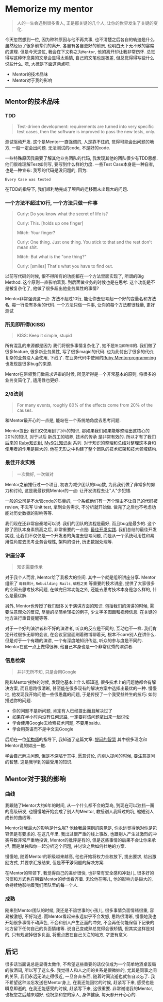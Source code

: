 Memorize my mentor
==================

> 人的一生会遇到很多贵人, 正是那关键的几个人, 让你的世界发生了关键的变化.

今天忽然想到一位, 因为种种原因与他不再共事, 也不清楚之后各自的轨迹是什么. 虽然经历了很多前辈们的离开, 各自有各自更好的前景, 也明白天下无不散的宴席的道理. 但是今天这位, 我会在下文称之为`Mentor`, 他的离开却让我非常伤怀. 总觉得写这种怀念类的文章会显得太煽情, 自己的文笔也是极差, 但总觉得得写些什么说些什么. 嗯, 大概是下面这两点吧.

* Mentor的技术品味
* Mentor对于我的影响

--------------------------------------------

Mentor的技术品味
-----------------
### TDD
> Test-driven development: requirements are turned into very specific test cases, then the software is improved to pass the new tests, only.

测试驱动开发. 这个是Mentor一直强调的, 人是靠不住的, 觉得可能会出问题的地方, 一般一定会出问题. 无法测试的code, 不是好的code.

一些特殊原因我需要了解其他业务团队的代码, 我发现其他的团队很少有TDD思想. 他们很难理解Test如何写, 要写到什么样的力度. 一些Test Case本身是一种自省, 也是一种宣布: 我写的代码是没问题的, 因为:

```
Every Case was tested
```

在TDD的指导下, 我们顺利地完成了项目的迁移而未出现大的问题.

### 一个方法不超过10行, 一个方法只做一件事
> Curly: Do you know what the secret of life is?
>
> Curly: This. [holds up one finger]
>
> Mitch: Your finger?
>
> Curly: One thing. Just one thing. You stick to that and the rest don't mean shit.
>
> Mitch: But what is the "one thing?"
>
> Curly: [smiles] That's what you have to find out.

以前写代码的时候, 恨不得所有的功能都在一个方法里面实现了, 所谓的Big Method. 这个原则一直影响着我. 到后面做业务的时候也是在思考: 这个功能是不是被复杂化了, 他做了很多超出他业务属性的事情?

Mentor非常强调这一点: 方法不超过10行, 能让你去思考起一个好的变量名和方法名, 每一行没有多余的代码. 一个方法只做一件事, 让你的每个方法都很轻量, 更好测试

### 所见即所得(KISS)
> KISS: Keep it simple, stupid

所有混乱的来源都是因为 我们将很多事情复杂化了, 她不是`所见即所得`的. 我们做了很多feature, 很多新业务属性, 写了很多magic的代码. 也为此付出了很多的代价, 复杂的业务没人会使用, 下线了. 在业务代码中使用的[Ruby Mentorprogramming](./ruby_knowledge_tree.html#元编程)也发现是很多bug的来源.

Mentor在带领我们做需求评审的时候, 所见所得是一个非常基本的原则, 将很多的业务变简化了, 适用性也更好.

### 2/8法则
> For many events, roughly 80% of the effects come from 20% of the causes.

和Mentor最开心的一点是, 能站在一个系统地角度去思考问题.

Mentor提出: 我们仅仅用到了`20%`的知识, 那如果我们如果能够整理出这核心的20%的知识, 对于以后 新员工的培养, 技术的传承 是非常有效的. 所以才有了我们后来的 [Ruby知识树](./ruby_knowledge_tree.html), [MySQL知识树](./mysql_knowledge_tree.html) 系列. 对于知识的整理和总结对整理这本身和使用者的作用是巨大的. 他在无形之中构建了整个团队的技术框架和技术领域结构.

### 最佳开发实践
> 一次做好, 一次做对

Mentor之前推行过一个项目, 初衷为减少团队的bug数, 为此我们做了非常多的努力和讨论, 这是我最钦佩Mentor的一点: 让开发流程去让"人"少犯错.

一般的公司是不太管code的质量的, 一个系统他们有一万个理由不让自己的代码被review, 不去写 Unit test, 拿到业务需求, 不分析就开始做. 做完了之后也不考虑功能对历史数据的影响等等.

我们现在还非常自豪地可以说: 我们的团队的流程是最好, 而且bug是最少的. 这个除了团队本身素质高之后, 非常重要的一点是: [最佳开发实践](./best_programming.html). 我们总结的最佳开发实践, 让我们不仅仅是一个开发者的角度去思考问题, 而是从一个系统可用性和易用性角度去思考业务合理性, 架构的设计, 历史数据处理等.

### 讲座分享
> 知识需要传承

对于我个人而言, Mentor给了我极大的空间. 其中一个就是组织讲座分享. Mentor组织了 `每日果汁`, `Rebuilding Rails`, `编程之美` 等重要的技术讲座, 提供了大家很多的空间去思考技术问题, 在做完日常功能之外, 还能去思考技术本身是怎么样的, 什么是最优解.

另外, Mentor也传授了我们很多关于演讲方面的知识. 包括我们的演讲的时候, 需要注意观众的反应, 尽量的举简单轻松的例子, 少文字多图画和视频信息. 在关键的地方进行重音提醒等等.

对于一个好的演讲者和不好的演讲者, 听众的反应是不同的, 互动也不一样. 我们肯定开过很多无聊的会议, 在会议室里面刷着微博聊着天, 根本不care别人在讲什么. 但是对于一个有趣的演讲, 一个有深度地知识传达, 听众的参与度是不同的. Mentor在这一点上做得很棒, 他自己本身也是一个非常优秀的演讲者.

### 信息检索
> 并非无所不知, 只是会用Google

刚和Mentor接触的时候, 发现他基本上什么都知道, 很多技术上的问题他都会有解决方案, 而且思路很清晰, 甚至能在很多现有的解决方案中选择出最优的一种. 慢慢地, 他发现我开始问他一些很愚蠢的问题, 于是传授了一个我受益终生的技巧: 如何描述你的问题.

- 你的问题不是新问题, 肯定有人已经提出而且解决过了
- 如果在半小时内没有任何思路, 一定要将该问题拿出来一起讨论
- 学会使用Google去检索技术问题, 不要用baidu.
- 学会用英语而不是中文去Google

后期在一位[架构师](https://github.com/luonet/dotfiles)的指导下, 我知道了这篇文章: [提问的智慧](https://github.com/ryanhanwu/How-To-Ask-Questions-The-Smart-Way/blob/master/README-zh_CN.md) 其中很多理念和Mentor说的如出一辙.

学会自己解决问题, 但是不深陷于其中, 愿意讨论, 向别人提问的时候, 要注意提问的智慧. 这是我学到的最受用的知识.

Mentor对于我的影响
-----------------
### 曲线
我跟随了Mentor大约6年的时间, 从一个什么都不会的菜鸟, 到现在可以独挡一面的高级研发, 也慢慢地开始变成了别人的Mentor, 教授别人我踩过的坑, 缩短别人成长的曲线等.

Mentor对我最大的影响是什么呢? 他给我最深刻的感觉是, 你永远觉得他对你是包容但是有要求的. 在这几年里, 我出过很严重的线上事故, 也跟别人产生过激烈的冲突导致非常严重地投诉, Mentor的批评是有的, 但是这些事情的后果不会让你来承担, 而是单独和你一起分析这个问题, 并讨论之后如何杜绝的方案.

慢慢地, 随着Mentor的职级越来越高, 他也开始将权力全权放下, 提出要求, 给出激励方式, 并要求汇报结果, 但是**不干涉**问题的解决方案.

在Mentor的带领下, 我觉得自己的进步很快, 也非常有安全感和冲劲儿, 很多好的习惯和方式也在朝着Mentor的步伐看齐着. 无论他在哪儿, 他的影响力是巨大的, 会持续地影响着我们团队里的每一个人.

### 成熟
刚来到Mentor团队的时候, 我还是不谙世事的小孩儿, 很多事情负面情绪很重, 容易被激怒, 不好沟通. 而Mentor看起来永远似乎不会发怒, 思路很清晰, 慢慢地我也开始很多事情不动声色, 不会和别人产生正面的冲突, 不会再任何能保留下记录的地方留下任何自己的负面情绪等. 说自己变成熟总觉得会很矫情, 但其实这样是对的, 只有规避掉很多负面, 将重点放在自己关注的地方, 才更有意义.

后记
----
很多话当面说总是显得太做作, 不希望这些重要的话仅仅成为一个简单地酒桌饭局的敬酒词, 所以写了这么多. 我觉得人和人之间的关系是很微妙的, 尤其是同事之间的关系, 我们永远无法走得很近, 一旦各奔东西, 随着时间流逝也就各自淡忘了. 我不希望这种淡忘发送在Mentor身上, 在我还能回忆的时候, 赶紧写下来, 感受也是瞬息即逝的, 在我还能感受的时候, 赶紧写下来, 这很重要. 非常谢谢我的Mentor, 也祝您之后越来越好, 也祝您和您的家人, 身体健康, 每天都开开心心的.
